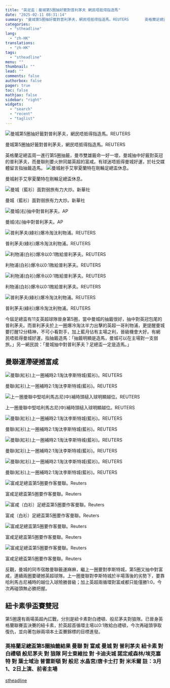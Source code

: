```yaml
---
title: "英足盃｜曼城第5圈抽好籤對普利茅夫 網民唔抵得指造馬"
date: "2025-02-11 08:31:14"
summary: "曼城第5圈抽好籤對普利茅夫，網民唔抵得指造馬。REUTERS       英格蘭足總盃周一進..."
categories:
  - "stheadline"
lang:
  - "zh-HK"
translations:
  - "zh-HK"
tags:
  - "stheadline"
menu: ""
thumbnail: ""
lead: ""
comments: false
authorbox: false
pager: true
toc: false
mathjax: false
sidebar: "right"
widgets:
  - "search"
  - "recent"
  - "taglist"
---
```


![曼城第5圈抽好籤對普利茅夫，網民唔抵得指造馬。REUTERS](https://image.stheadline.com/f/680p0/0x0/100/none/ecdf13b29a63b44c26292acb9649fff5/stheadline/inewsmedia/20250211/_2025021108225331656.jpg)

曼城第5圈抽好籤對普利茅夫，網民唔抵得指造馬。REUTERS




英格蘭足總盃周一進行第5圈抽籤，曼市雙雄籤命一好一壞，曼城抽中好籤對英冠的普利茅夫，而曼聯則要火拚同屬英超的富咸。有球迷唔抵得曼城好運，於社交媒體留言指抽籤造馬。
 ![曼城射手艾寧夏蘭特在剛輪足總盃休息。](https://image.hkhl.hk/f/1024p0/0x0/100/none/a89e890c53c0b49524d5ce6f25dd6cf0/2025-02/SPP01x03110225.jpg)


曼城射手艾寧夏蘭特在剛輪足總盃休息。



 ![曼城（藍衫）面對弱旅有力大炒。新華社](https://image.hkhl.hk/f/1024p0/0x0/100/none/4e91d643ddb8603cd91ca35d379229ed/2025-02/XxjpbeE007052_20250203_PEPFN0A001.JPG)


曼城（藍衫）面對弱旅有力大炒。新華社



 ![曼城(右)抽中對普利茅夫。AP](https://image.hkhl.hk/f/1024p0/0x0/100/none/3bc969e1223f6c588e39951bd75ce92b/2025-02/Britain_Soccer_Champions_League_69491--7f51b.jpg)


曼城(右)抽中對普利茅夫。AP



 ![普利茅夫(綠衫)爆冷淘汰利物浦。REUTERS](https://image.hkhl.hk/f/1024p0/0x0/100/none/6f1f133b35e1490fb37f04b522ca1357/2025-02/2025-02-09T171311Z_234956856_UP1EL291BTXOX_RTRMADP_3_SOCCER-ENGLAND-PLY-LIV-REPORT.JPG)


普利茅夫(綠衫)爆冷淘汰利物浦。REUTERS



 ![利物浦(白衫)爆冷以0:1敗給普利茅夫。REUTERS](https://image.hkhl.hk/f/1024p0/0x0/100/none/d10e542c287bb94f7f9519f80b4c58b3/2025-02/2025-02-09T163924Z_2073291545_UP1EL291A9MNU_RTRMADP_3_SOCCER-ENGLAND-PLY-LIV-REPORT.JPG)


利物浦(白衫)爆冷以0:1敗給普利茅夫。REUTERS



 ![利物浦(白衫)爆冷以0:1敗給普利茅夫。REUTERS](https://image.hkhl.hk/f/1024p0/0x0/100/none/0f374f80f87fd4cbca970ff73a36a9fa/2025-02/2025-02-09T152943Z_356838191_UP1EL29171HKY_RTRMADP_3_SOCCER-ENGLAND-PLY-LIV-REPORT.JPG)


利物浦(白衫)爆冷以0:1敗給普利茅夫。REUTERS



 ![普利茅夫(綠衫)爆冷淘汰利物浦。REUTERS](https://image.hkhl.hk/f/1024p0/0x0/100/none/cf7b4ca9321c0345fa142069c15ec6d2/2025-02/2025-02-09T170213Z_469379111_UP1EL2919DMN2_RTRMADP_3_SOCCER-ENGLAND-PLY-LIV-REPORT.JPG)


普利茅夫(綠衫)爆冷淘汰利物浦。REUTERS




今屆足總盃有11支英超球隊晉身第5圈，當中曼城的抽籤很好，抽中對英冠包尾的普利茅夫。而普利茅夫於上一圈爆冷淘汰半力出擊的英超一哥利物浦，更提醒曼城要打醒12分精神，不可小看對手，加上藍月佔有主場之利，晉級機會大好。有網民唔抵得曼城好運，指抽籤造馬：「抽籤明顯是造馬，曼城可以在主場對一支弱旅。」另一網民說：「曼城抽中對普利茅夫？足總盃一定是造馬。」

曼聯運滯硬撼富咸
--------

 ![曼聯(紅衫)上一圈補時2:1淘汰李斯特城(藍衫)。REUTERS](https://image.hkhl.hk/f/1024p0/0x0/100/none/a72c0e52934ca9c3506df29e5e0ddd41/2025-02/2025-02-07T220339Z_198648094_UP1EL271OD1DV_RTRMADP_3_SOCCER-ENGLAND-MUN-LEI-REPORT.JPG)


曼聯(紅衫)上一圈補時2:1淘汰李斯特城(藍衫)。REUTERS



 ![上一圈曼聯中堅哈利馬古尼(中)補時頭槌入球明顯越位。REUTERS](https://image.hkhl.hk/f/1024p0/0x0/100/none/19459fcbd5517aabe6cd14431055d16f/2025-02/2025-02-07T220046Z_917665688_UP1EL271P58F1_RTRMADP_3_SOCCER-ENGLAND-MUN-LEI-REPORT.JPG)


上一圈曼聯中堅哈利馬古尼(中)補時頭槌入球明顯越位。REUTERS



 ![曼聯(紅衫)上一圈補時2:1淘汰李斯特城(藍衫)。REUTERS](https://image.hkhl.hk/f/1024p0/0x0/100/none/348bea5937b23784bfc87dc6df5cdb67/2025-02/2025-02-07T220025Z_1812524262_UP1EL271P4NF0_RTRMADP_3_SOCCER-ENGLAND-MUN-LEI-REPORT.JPG)


曼聯(紅衫)上一圈補時2:1淘汰李斯特城(藍衫)。REUTERS



 ![曼聯(紅衫)上一圈補時2:1淘汰李斯特城(藍衫)。REUTERS](https://image.hkhl.hk/f/1024p0/0x0/100/none/cfe28c8d4718f38796c3352987961e7c/2025-02/2025-02-07T212417Z_1685732957_UP1EL271NGGCJ_RTRMADP_3_SOCCER-ENGLAND-MUN-LEI-REPORT.JPG)


曼聯(紅衫)上一圈補時2:1淘汰李斯特城(藍衫)。REUTERS



 ![曼聯(紅衫)上一圈補時2:1淘汰李斯特城(藍衫)。REUTERS](https://image.hkhl.hk/f/1024p0/0x0/100/none/9632b7ba2695e1e9a3de38b3e25e2ad7/2025-02/2025-02-07T211431Z_1856168292_UP1EL271N05BZ_RTRMADP_3_SOCCER-ENGLAND-MUN-LEI-REPORT.JPG)


曼聯(紅衫)上一圈補時2:1淘汰李斯特城(藍衫)。REUTERS



 ![富咸足總盃第5圈要作客曼聯。Reuters](https://image.hkhl.hk/f/1024p0/0x0/100/none/2bb84dac67c16799a728b10f662907ad/2025-01/2024-12-29T154541Z_632770214_UP1EKCT17S3J7_RTRMADP_3_SOCCER-ENGLAND-FUL-BOU-REPORT_0.JPG)


富咸足總盃第5圈要作客曼聯。Reuters



 ![富咸（白衫）足總盃第5圈要作客曼聯。Reuters](https://image.hkhl.hk/f/1024p0/0x0/100/none/418cabbd53b83cae37f1afc743b07c8f/2025-01/2024-12-22T151753Z_1884757449_UP1EKCM16HS8X_RTRMADP_3_SOCCER-ENGLAND-FUL-SOU-REPORT.JPG)


富咸（白衫）足總盃第5圈要作客曼聯。Reuters



 ![富咸足總盃第5圈要作客曼聯。Reuters](https://image.hkhl.hk/f/1024p0/0x0/100/none/8ce9cb8cd4ea9aed7a8e3cce9aef9c19/2024-12/2024-12-05T215319Z_1051878684_UP1EKC51MY2CE_RTRMADP_3_SOCCER-ENGLAND-FUL-BHA-REPORT.JPG)


富咸足總盃第5圈要作客曼聯。Reuters



 ![富咸足總盃第5圈要作客曼聯。Reuters](https://image.hkhl.hk/f/1024p0/0x0/100/none/c2a045bfb44c21489349c1957eb6a509/2024-12/2024-12-14T170738Z_1676017559_UP1EKCE16CZLI_RTRMADP_3_SOCCER-ENGLAND-LIV-FUL-REPORT.JPG)


富咸足總盃第5圈要作客曼聯。Reuters


反觀，曼城的同市宿敵曼聯籤運麻麻，繼上一圈要對李斯特城，第5圈又抽中對富咸，連續兩圈要硬撼英超球隊。上一圈曼聯對李斯特城於半場落後的劣勢下，要靠哈利馬古尼補時的越位入球險勝晉級；加上英超兩循環對富咸都只能僅勝1:0，今次再碰頭無必勝把握。

紐卡素爭盃賽雙冠
--------

第5圈還有兩場英超內訌戰，分別是紐卡素對白禮頓、般尼茅夫對狼隊。已晉身英格蘭聯賽盃決賽的紐卡素，於英超首循環主場以0:1敗給白禮頓，今次再碰頭爭取復仇，並向著包辦兩項本土盃賽錦標的目標進發。

### 英格蘭足總盃第5圈抽籤結果 曼聯 對 富咸 曼城 對 普利茅夫 紐卡素 對 白禮頓 般尼茅夫 對 狼隊 阿士東維拉 對 卡迪夫城 諾定咸森林/埃克塞特 對 葉士域治 普雷斯頓 對 般尼 水晶宮/唐卡士打 對 米禾爾 註：3月1、2日上演、前者主場

[stheadline](https://std.stheadline.com/realtime/article/2052008/即時-體育-英足盃-曼城第5圈抽好籤對普利茅夫-網民唔抵得指造馬)
